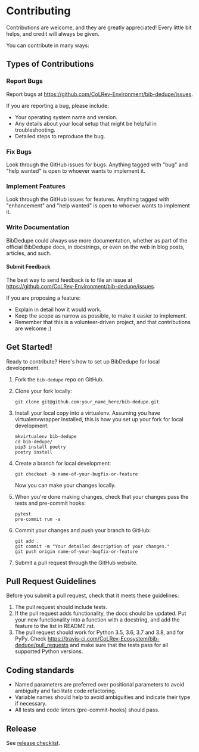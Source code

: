 # Contributing

Contributions are welcome, and they are greatly appreciated! Every little bit
helps, and credit will always be given.

You can contribute in many ways:

## Types of Contributions

### Report Bugs

Report bugs at https://github.com/CoLRev-Environment/bib-dedupe/issues.

If you are reporting a bug, please include:

* Your operating system name and version.
* Any details about your local setup that might be helpful in troubleshooting.
* Detailed steps to reproduce the bug.

### Fix Bugs

Look through the GitHub issues for bugs. Anything tagged with "bug" and "help
wanted" is open to whoever wants to implement it.

### Implement Features

Look through the GitHub issues for features. Anything tagged with "enhancement"
and "help wanted" is open to whoever wants to implement it.

### Write Documentation

BibDedupe could always use more documentation, whether as part of the
official BibDedupe docs, in docstrings, or even on the web in blog posts,
articles, and such.

#### Submit Feedback

The best way to send feedback is to file an issue at https://github.com/CoLRev-Environment/bib-dedupe/issues.

If you are proposing a feature:

* Explain in detail how it would work.
* Keep the scope as narrow as possible, to make it easier to implement.
* Remember that this is a volunteer-driven project, and that contributions
  are welcome :)

## Get Started!

Ready to contribute? Here's how to set up BibDedupe for local development.

1. Fork the `bib-dedupe` repo on GitHub.
2. Clone your fork locally:

    ```
    git clone git@github.com:your_name_here/bib-dedupe.git
    ```

3. Install your local copy into a virtualenv. Assuming you have virtualenvwrapper installed, this is how you set up your fork for local development:

    ```
    mkvirtualenv bib-dedupe
    cd bib-dedupe/
    pip3 install poetry
    poetry install
    ```

4. Create a branch for local development:

    ```
    git checkout -b name-of-your-bugfix-or-feature
    ```

   Now you can make your changes locally.

5. When you're done making changes, check that your changes pass the
   tests and pre-commit hooks:

    ```
    pytest
    pre-commit run -a
    ```

6. Commit your changes and push your branch to GitHub:

    ```
    git add .
    git commit -m "Your detailed description of your changes."
    git push origin name-of-your-bugfix-or-feature
    ```

7. Submit a pull request through the GitHub website.

## Pull Request Guidelines

Before you submit a pull request, check that it meets these guidelines:

1. The pull request should include tests.
2. If the pull request adds functionality, the docs should be updated. Put
   your new functionality into a function with a docstring, and add the
   feature to the list in README.rst.
3. The pull request should work for Python 3.5, 3.6, 3.7 and 3.8, and for PyPy. Check
   https://travis-ci.com/CoLRev-Ecosystem/bib-dedupe/pull_requests
   and make sure that the tests pass for all supported Python versions.

## Coding standards

- Named parameters are preferred over positional parameters to avoid ambiguity and facilitate code refactoring.
- Variable names should help to avoid ambiguities and indicate their type if necessary.
- All tests and code linters (pre-commit-hooks) should pass.

## Release

See [release checklist](release-checklist.md).
